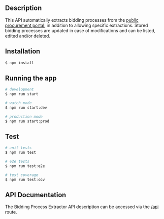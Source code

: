 ## Description

This API automatically extracts bidding processes from the [public procurement portal](https://www.portaldecompraspublicas.com.br/processos), in addition to allowing specific extractions. Stored bidding processes are updated in case of modifications and can be listed, edited and/or deleted.

## Installation

```bash
$ npm install
```

## Running the app

```bash
# development
$ npm run start

# watch mode
$ npm run start:dev

# production mode
$ npm run start:prod
```

## Test

```bash
# unit tests
$ npm run test

# e2e tests
$ npm run test:e2e

# test coverage
$ npm run test:cov
```

## API Documentation

The Bidding Process Extractor API description can be accessed via the [/api](http://localhost:3000/api) route.
